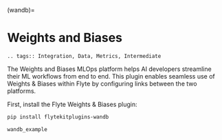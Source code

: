 (wandb)=

# Weights and Biases

```{eval-rst}
.. tags:: Integration, Data, Metrics, Intermediate
```

The Weights and Biases MLOps platform helps AI developers streamline their ML workflows from end to end. This plugin
enables seamless use of Weights & Biases within Flyte by configuring links between the two platforms.

First, install the Flyte Weights & Biases plugin:

```bash
pip install flytekitplugins-wandb
```

```{auto-examples-toc}
wandb_example
```
